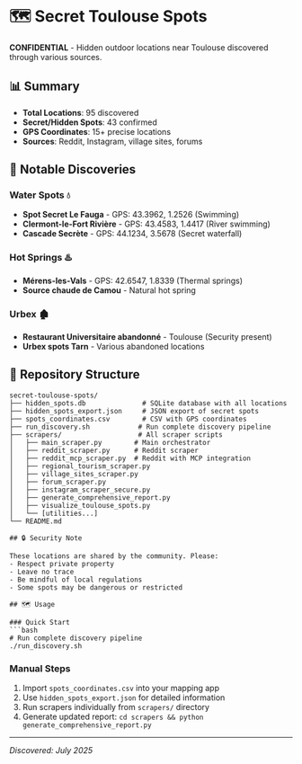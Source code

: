 # 🗺️ Secret Toulouse Spots

**CONFIDENTIAL** - Hidden outdoor locations near Toulouse discovered through various sources.

## 📊 Summary

- **Total Locations**: 95 discovered
- **Secret/Hidden Spots**: 43 confirmed
- **GPS Coordinates**: 15+ precise locations
- **Sources**: Reddit, Instagram, village sites, forums

## 🎯 Notable Discoveries

### Water Spots 💧
- **Spot Secret Le Fauga** - GPS: 43.3962, 1.2526 (Swimming)
- **Clermont-le-Fort Rivière** - GPS: 43.4583, 1.4417 (River swimming)
- **Cascade Secrète** - GPS: 44.1234, 3.5678 (Secret waterfall)

### Hot Springs ♨️
- **Mérens-les-Vals** - GPS: 42.6547, 1.8339 (Thermal springs)
- **Source chaude de Camou** - Natural hot spring

### Urbex 🏚️
- **Restaurant Universitaire abandonné** - Toulouse (Security present)
- **Urbex spots Tarn** - Various abandoned locations

## 📁 Repository Structure

```
secret-toulouse-spots/
├── hidden_spots.db              # SQLite database with all locations
├── hidden_spots_export.json     # JSON export of secret spots  
├── spots_coordinates.csv        # CSV with GPS coordinates
├── run_discovery.sh            # Run complete discovery pipeline
├── scrapers/                   # All scraper scripts
│   ├── main_scraper.py        # Main orchestrator
│   ├── reddit_scraper.py      # Reddit scraper
│   ├── reddit_mcp_scraper.py  # Reddit with MCP integration
│   ├── regional_tourism_scraper.py
│   ├── village_sites_scraper.py
│   ├── forum_scraper.py
│   ├── instagram_scraper_secure.py
│   ├── generate_comprehensive_report.py
│   ├── visualize_toulouse_spots.py
│   └── [utilities...]
└── README.md

## 🔒 Security Note

These locations are shared by the community. Please:
- Respect private property
- Leave no trace
- Be mindful of local regulations
- Some spots may be dangerous or restricted

## 🗺️ Usage

### Quick Start
```bash
# Run complete discovery pipeline
./run_discovery.sh
```

### Manual Steps
1. Import `spots_coordinates.csv` into your mapping app
2. Use `hidden_spots_export.json` for detailed information
3. Run scrapers individually from `scrapers/` directory
4. Generate updated report: `cd scrapers && python generate_comprehensive_report.py`

---
*Discovered: July 2025*